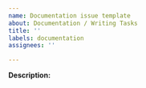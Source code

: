```yaml
---
name: Documentation issue template
about: Documentation / Writing Tasks
title: ''
labels: documentation
assignees: ''

---
```


**Description:**
